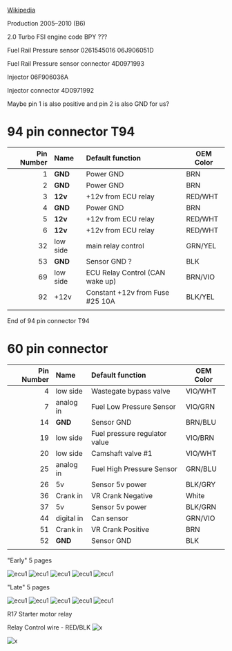 

[Wikipedia](https://en.wikipedia.org/wiki/Volkswagen_Passat_%28B6%29)

Production	2005–2010 (B6)

2.0 Turbo FSI engine code BPY ???

Fuel Rail Pressure sensor 0261545016 06J906051D

Fuel Rail Pressure sensor connector 4D0971993

Injector 06F906036A

Injector connector 4D0971992

Maybe pin 1 is also positive and pin 2 is also GND for us?

# 94 pin connector T94

|Pin Number|Name   | Default function                   | OEM Color |
| ---:|:---------- |:------------------------------------ | --- |
| 1   | **GND**    |  Power GND                            | BRN |
| 2   | **GND**    |  Power GND                            | BRN |
| 3   | **12v**    |  +12v from ECU relay                 | RED/WHT |
| 4   | **GND**    |  Power GND                            | BRN |
| 5   | **12v**    |  +12v from ECU relay                 | RED/WHT |
| 6   | **12v**    |  +12v from ECU relay                 | RED/WHT |
| 32  | low side   | main relay control                    | GRN/YEL |
| 53  | **GND**    |  Sensor GND ?                         | BLK |
| 69  | low side | ECU Relay Control (CAN wake up)      | BRN/VIO |
| 92  | +12v       | Constant +12v from Fuse #25 10A | BLK/YEL |
|     |            |                                       |    |
End of 94 pin connector T94

# 60 pin connector
|Pin Number|Name   | Default function                      | OEM Color |
| ---:|:---------- |:------------------------------------  | --- |
|  4  | low side   | Wastegate bypass valve                | VIO/WHT   |
| 7   | analog in  | Fuel Low Pressure Sensor              | VIO/GRN |
| 14  | **GND**    | Sensor GND                            | BRN/BLU |
| 19  | low side   | Fuel pressure regulator value         | VIO/BRN |
| 20  | low side   | Camshaft valve #1                     | VIO/WHT |
| 25  | analog in  | Fuel High Pressure Sensor             | GRN/BLU |
| 26  | 5v         | Sensor 5v power                       | BLK/GRY |
| 36  | Crank in   | VR Crank Negative                     | White |
| 37  | 5v         | Sensor 5v power                       | BLK/GRN |
| 44  | digital in | Can sensor                            | GRN/VIO |
| 51  | Crank in   | VR Crank Positive                     | BRN |
| 52  | **GND**    | Sensor GND                            | BLK |
|     |            | |

"Early" 5 pages

![ecu1](oem_docs/VW/2006_Passat/2006_passat_2.0t_early_1_5.png)
![ecu1](oem_docs/VW/2006_Passat/2006_passat_2.0t_early_2_5.png)
![ecu1](oem_docs/VW/2006_Passat/2006_passat_2.0t_early_3_5.png)
![ecu1](oem_docs/VW/2006_Passat/2006_passat_2.0t_early_4_5.png)
![ecu1](oem_docs/VW/2006_Passat/2006_passat_2.0t_early_5_5.png)

"Late" 5 pages

![ecu1](oem_docs/VW/2006_Passat/2006_passat_2.0t_late_1_5.png)
![ecu1](oem_docs/VW/2006_Passat/2006_passat_2.0t_late_2_5.png)
![ecu1](oem_docs/VW/2006_Passat/2006_passat_2.0t_late_3_5.png)
![ecu1](oem_docs/VW/2006_Passat/2006_passat_2.0t_late_4_5.png)
![ecu1](oem_docs/VW/2006_Passat/2006_passat_2.0t_late_5_5.png)


R17 Starter motor relay

Relay Control wire - RED/BLK
![x](oem_docs/VW/2006_Passat/ENPassatB6-blok-salon-6.jpg)

![x](oem_docs/VW/2006_Passat/starting.png)